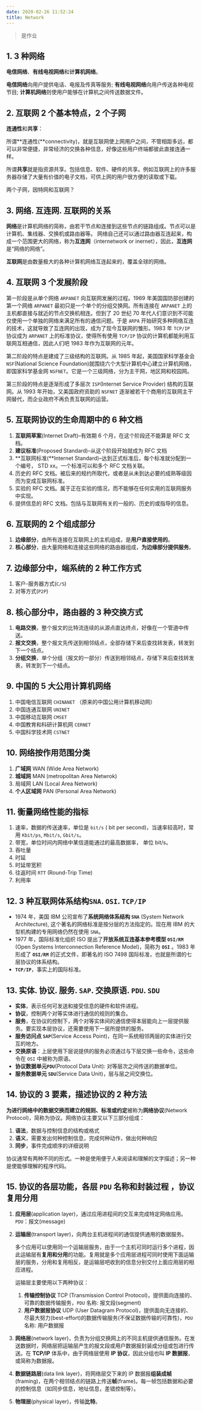 ```yaml
---
date: 2020-02-26 11:52:24
title: Network
---
```


> 是作业

## 1. 3 种网络

**电信网络**、**有线电视网络**和**计算机网络**。

**电信网络**向用户提供电话、电报及传真等服务; **有线电视网络**向用户传送各种电视节目; **计算机网络**则使用户能够在计算机之间传送数据文件。

## 2. 互联网 2 个基本特点，2 个子网

**连通性**和**共享**：

所谓**连通性(**connectivity)，就是互联网使上网用户之间，不管相距多远，都可以非常便捷，非常经济的交换各种信息，好像这些用户终端都彼此直接连通一样。

所谓**共享**就是指资源共享。包括信息、软件、硬件的共享。例如互联网上的许多服务器存储了大量有价值的电子文档，可供上网的用户很方便的读取或下载。

两个子网，因特网和互联网？

## 3. 网络. 互连网. 互联网的关系

**网络**是计算机网络的简称，由若干节点和连接到这些节点的链路组成。节点可以是计算机、集线器、交换机或路由器等。
网络自己还可以通过路由器互连起来，构成一个范围更大的网络，称为**互连网**（internetwork or inernet），因此，**互连网**是“网络的网络”。

**互联网**是由数量极大的各种计算机网络互连起来的，覆盖全球的网络。

## 4. 互联网 3 个发展阶段

第一阶段是从单个网络 `ARPANET` 向互联网发展的过程。1969 年美国国防部创建的第一个网络 `ARPANET` 最初只是一个单个的分组交换网。所有连接在 `ARPANET` 上的主机都直接与就近的节点交换机相连。但到了 20 世纪 70 年代人们意识到不可能仅使用一个单独的网络来满足所有的通信问题。于是 `ARPA` 开始研究多种网络互连的技术，这就导致了互连网的出现，成为了现今互联网的雏形。1983 年 `TCP/IP` 协议成为 `ARPANET` 上的标准协议，使得所有使用 `TCP/IP` 协议的计算机都能利用互联网互相通信，因此人们吧 1983 年作为互联网的元年。

第二阶段的特点是建成了三级结构的互联网。从 1985 年起，美国国家科学基金会 `NSF`(National Science Foundation)就围绕六个大型计算机中心建立计算机网络，即国家科学基金网 `NSFNET`。它是一个三级网络，分为主干网，地区网和校园网。

第三阶段的特点是逐渐形成了多层次 `ISP`(Internet Service Provider) 结构的互联网。从 1993 年开始，又美国政府资助的 `NSFNET` 逐渐被若干个商用的互联网主干网替代，而企业政府不再负责互联网的运营。

## 5. 互联网协议的生命周期中的 6 种文档

1. **互联网草案**(Internet Draft)–有效期 6 个月，在这个阶段还不能算是 RFC 文档。
2. **建议标准**(Proposed Standard)–从这个阶段开始就成为 RFC 文档
3. **互联网标准(**Internet Standard)–达到正式标准后，每个标准就分配到一个编号， STD xx。一个标准可以和多个 RFC 文档关联。
4. 历史的 RFC 文档。被后来的规约所取代，或者是从未到达必要的成熟等级因而为变成互联网标准。
5. 实验的 RFC 文档。属于正在实验的情况，而不能够在任何实用的互联网服务中实现。
6. 提供信息的 RFC 文档。包括与互联网有关的一般的、历史的或指导的信息。

## 6. 互联网的 2 个组成部分

1. **边缘部分**，由所有连接在互联网上的主机组成，是**用户直接使用的**。
2. **核心部分**，由大量网络和连接这些网络的路由器组成，**为边缘部分提供服务**。

## 7. 边缘部分中，端系统的 2 种工作方式

1. 客户-服务器方式(`C/S`)
2. 对等方式(`P2P`)

## 8. 核心部分中，路由器的 3 种交换方式

1. **电路交换**，整个报文的比特流连续的从源点直达终点，好像在一个管道中传送。
2. **报文交换**，整个报文先传送到相邻结点，全部存储下来后查找转发表，转发到下一个结点。
3. **分组交换**，单个分组（报文的一部分）传送到相邻结点，存储下来后查找转发表，转发到下一个结点。

## 9. 中国的 5 大公用计算机网络

1. 中国电信互联网 `CHINANET` （原来的中国公用计算机移动网）
2. 中国连通互联网 `UNINET`
3. 中国移动互联网 `CMSET`
4. 中国教育和科研计算机网 `CERNET`
5. 中国科学技术网 `CSTNET`

## 10. 网络按作用范围分类

1. **广域网** WAN (Wide Area Network)
2. **城域网** MAN (metropolitan Area Netwrok)
3. 局域网 LAN (Local Area Network)
4. **个人区域网** PAN (Personal Area Network)

## 11. 衡量网络性能的指标

1. 速率，数据的传送速率，单位是 `bit/s` ( bit per second)，当速率较高时，常用 `Kbit/ps`, `Mbit/s`, `Gbit/s`。
2. 带宽，单位时间内网络中某信道能通过的最高数据率， 单位 bit/s。
3. 吞吐量
4. 时延
5. 时延带宽积
6. 往返时间 `RTT` (Round-Trip Time)
7. 利用率

## 12. 3 种互联网体系结构`SNA`. `OSI`. `TCP/IP`

- 1974 年，美国 IBM 公司宣布了**系统网络体系结构 `SNA`** (System Network Architecture), 这个著名的网络标准是按分层的方法指定的。现在用 IBM 的大型机构建的专用网络仍然在使用 `SNA`。
- 1977 年，国际标准化组织 ISO 提出了**开放系统互连基本参考模型 `OSI/RM`** (Open Systems Interconnection Reference Model)，简称为 **`OSI`** 。1983 年形成了 **`OSI/RM`** 的正式文件，即著名的 ISO 7498 国际标准，也就是所谓的七层协议的体系结构。
- **`TCP/IP`**，事实上的国际标准。

## 13. 实体. 协议. 服务. `SAP`. 交换原语. `PDU`. `SDU`

- **实体**，表示任何可发送和接受信息的硬件和软件进程。
- **协议**，控制两个对等实体进行通信的规则的集合。
- **服务**，在协议的控制下，两个对等实体间的通信使得本层能向上一层提供服务。要实现本层协议，还需要使用下一层所提供的服务。
- **服务访问点 `SAP`**(Service Access Point)，在同一系统相邻两层的实体进行交互的地方。
- **交换原语**：上层使用下层说提供的服务必须通过与下层交换一些命令，这些命令在 `OSI` 中被称为原语。
- **协议数据单元`PDU`**(Protocol Data Unit): 对等层次之间传送的数据单位。
- **服务数据单元 `SDU`**(Service Data Unit)，层与层之间交换位。

## 14. 协议的 3 要素，描述协议的 2 种方法

**为进行网络中的数据交换而建立的规则、标准或约定**被称为**网络协议**(Network Protocol)，简称为协议。网络协议主要又以下三部分组成：

1. **语法**，数据与控制信息的结构或格式
2. **语义**，需要发出何种控制信息，完成何种动作，做出何种响应
3. **同步**，事件完成顺序的详细说明

协议通常有两种不同的形式。一种是使用便于人来阅读和理解的文字描述；另一种是使能够理解的程序代码。

## 15. 协议的各层功能，各层 `PDU` 名称和封装过程 ，协议复用分用

1. **应用层**(application layer)，通过应用进程间的交互来完成特定网络应用。`PDU`：报文(message)

2. **运输层**(transport layer)，向两台主机进程间的通信提供通用的数据服务。

   多个应用可以使用同一个运输层服务，由于一个主机可同时运行多个进程，因此运输层有**复用和分用**的功能。复用就是多个应用层进程可同时使用下面运输层的服务，分用和复用相反，是运输层吧收到的信息分别交付上面应用层的相应进程。

   运输层主要使用以下两种协议：

   1. **传输控制协议** TCP (Transmission Control Protocol)，提供面向连接的、可靠的数据传输服务，`PDU` 名称: 报文段(segment)
   2. **用户数据报协议** UDP (User Datagram Protocol)，提供面向无连接的、尽最大努力(best-effort)的数据传输服务(不保证数据传输的可靠性)，`PDU` 名称: 用户数据报

3. **网络层**(network layer)，负责为分组交换网上的不同主机提供通信服务。在发送数据时，网络层把运输层产生的报文段或用户数据报封装成分组或包进行传送。在 **TCP/IP** 体系中，由于网络层使用 **IP 协议**，因此分组也叫 **IP 数据报**， 或简称为数据报。

4. **数据链路层**(data link layer)，将网络层交下来的 IP 数据报**组装成帧**(framing)，在两个相邻结点的链路上传送**帧**(frame)。每一帧包括数据和必要的控制信息（如同步信息，地址信息，差错控制等）。

5. **物理层**(physical layer)，传输**比特**。

<!--
1. **差错控制**，使相应层次对等黄的通信更加可靠。
2. **流量控制**，发送端的发送速率必须是接收端来得及接受，不要太快。
3. **分段和重装**，发送端将要发送的数据块划分为更小的单位，在接收端将其还原。
4. **复用和分用**，发送端几个高层会话复用一条低层的连接，在接收端在进行分用。
5. **连接建立和释放**，交换数据前先建立一条逻辑连接，数据传送结束后释放连接。
-->
